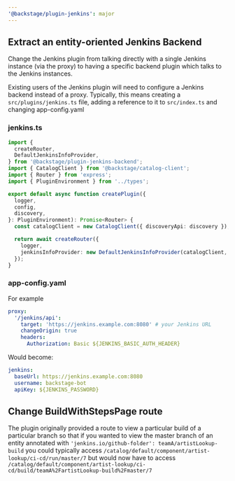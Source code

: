 ```yaml
---
'@backstage/plugin-jenkins': major
---
```


## Extract an entity-oriented Jenkins Backend

Change the Jenkins plugin from talking directly with a single Jenkins instance (via the proxy) to having a specific
backend plugin which talks to the Jenkins instances.

Existing users of the Jenkins plugin will need to configure a Jenkins backend instead of a proxy.
Typically, this means creating a `src/plugins/jenkins.ts` file, adding a reference to it to `src/index.ts` and changing app-config.yaml

### jenkins.ts

```typescript
import {
  createRouter,
  DefaultJenkinsInfoProvider,
} from '@backstage/plugin-jenkins-backend';
import { CatalogClient } from '@backstage/catalog-client';
import { Router } from 'express';
import { PluginEnvironment } from '../types';

export default async function createPlugin({
  logger,
  config,
  discovery,
}: PluginEnvironment): Promise<Router> {
  const catalogClient = new CatalogClient({ discoveryApi: discovery });

  return await createRouter({
    logger,
    jenkinsInfoProvider: new DefaultJenkinsInfoProvider(catalogClient, config),
  });
}
```

### app-config.yaml

For example

```yaml
proxy:
  '/jenkins/api':
    target: 'https://jenkins.example.com:8080' # your Jenkins URL
    changeOrigin: true
    headers:
      Authorization: Basic ${JENKINS_BASIC_AUTH_HEADER}
```

Would become:

```yaml
jenkins:
  baseUrl: https://jenkins.example.com:8080
  username: backstage-bot
  apiKey: ${JENKINS_PASSWORD}
```

## Change BuildWithStepsPage route

The plugin originally provided a route to view a particular build of a particular branch so that if you wanted to view
the master branch of an entity annotated with `'jenkins.io/github-folder': teamA/artistLookup-build` you could typically
access `/catalog/default/component/artist-lookup/ci-cd/run/master/7` but would now have to access
`/catalog/default/component/artist-lookup/ci-cd/build/teamA%2FartistLookup-build%2Fmaster/7`
